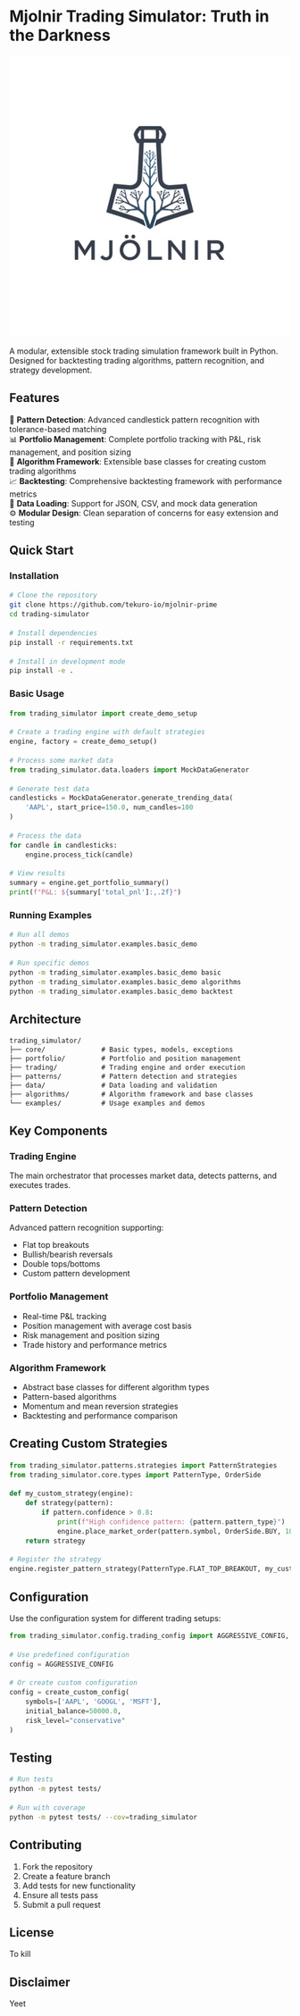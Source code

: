 # Mjolnir Trading Simulator: Truth in the Darkness

![Alt text](mjolnir.png)

A modular, extensible stock trading simulation framework built in Python. Designed for backtesting trading algorithms, pattern recognition, and strategy development.

## Features

🚀 **Pattern Detection**: Advanced candlestick pattern recognition with tolerance-based matching  
📊 **Portfolio Management**: Complete portfolio tracking with P&L, risk management, and position sizing  
🤖 **Algorithm Framework**: Extensible base classes for creating custom trading algorithms  
📈 **Backtesting**: Comprehensive backtesting framework with performance metrics  
📁 **Data Loading**: Support for JSON, CSV, and mock data generation  
⚙️ **Modular Design**: Clean separation of concerns for easy extension and testing  

## Quick Start

### Installation

```bash
# Clone the repository
git clone https://github.com/tekuro-io/mjolnir-prime
cd trading-simulator

# Install dependencies
pip install -r requirements.txt

# Install in development mode
pip install -e .
```

### Basic Usage

```python
from trading_simulator import create_demo_setup

# Create a trading engine with default strategies
engine, factory = create_demo_setup()

# Process some market data
from trading_simulator.data.loaders import MockDataGenerator

# Generate test data
candlesticks = MockDataGenerator.generate_trending_data(
    'AAPL', start_price=150.0, num_candles=100
)

# Process the data
for candle in candlesticks:
    engine.process_tick(candle)

# View results
summary = engine.get_portfolio_summary()
print(f"P&L: ${summary['total_pnl']:,.2f}")
```

### Running Examples

```bash
# Run all demos
python -m trading_simulator.examples.basic_demo

# Run specific demos
python -m trading_simulator.examples.basic_demo basic
python -m trading_simulator.examples.basic_demo algorithms
python -m trading_simulator.examples.basic_demo backtest
```

## Architecture

```
trading_simulator/
├── core/              # Basic types, models, exceptions
├── portfolio/         # Portfolio and position management
├── trading/           # Trading engine and order execution
├── patterns/          # Pattern detection and strategies
├── data/              # Data loading and validation
├── algorithms/        # Algorithm framework and base classes
└── examples/          # Usage examples and demos
```

## Key Components

### Trading Engine
The main orchestrator that processes market data, detects patterns, and executes trades.

### Pattern Detection
Advanced pattern recognition supporting:
- Flat top breakouts
- Bullish/bearish reversals
- Double tops/bottoms
- Custom pattern development

### Portfolio Management
- Real-time P&L tracking
- Position management with average cost basis
- Risk management and position sizing
- Trade history and performance metrics

### Algorithm Framework
- Abstract base classes for different algorithm types
- Pattern-based algorithms
- Momentum and mean reversion strategies
- Backtesting and performance comparison

## Creating Custom Strategies

```python
from trading_simulator.patterns.strategies import PatternStrategies
from trading_simulator.core.types import PatternType, OrderSide

def my_custom_strategy(engine):
    def strategy(pattern):
        if pattern.confidence > 0.8:
            print(f"High confidence pattern: {pattern.pattern_type}")
            engine.place_market_order(pattern.symbol, OrderSide.BUY, 100)
    return strategy

# Register the strategy
engine.register_pattern_strategy(PatternType.FLAT_TOP_BREAKOUT, my_custom_strategy(engine))
```

## Configuration

Use the configuration system for different trading setups:

```python
from trading_simulator.config.trading_config import AGGRESSIVE_CONFIG, create_custom_config

# Use predefined configuration
config = AGGRESSIVE_CONFIG

# Or create custom configuration
config = create_custom_config(
    symbols=['AAPL', 'GOOGL', 'MSFT'],
    initial_balance=50000.0,
    risk_level="conservative"
)
```

## Testing

```bash
# Run tests
python -m pytest tests/

# Run with coverage
python -m pytest tests/ --cov=trading_simulator
```

## Contributing

1. Fork the repository
2. Create a feature branch
3. Add tests for new functionality
4. Ensure all tests pass
5. Submit a pull request

## License

To kill

## Disclaimer

Yeet